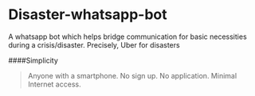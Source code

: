 # Disaster-whatsapp-bot
A whatsapp bot which helps bridge communication for basic necessities during a crisis/disaster.
Precisely, Uber for disasters

####Simplicity
>Anyone with a smartphone.
>No sign up.
>No application.
>Minimal Internet access.
